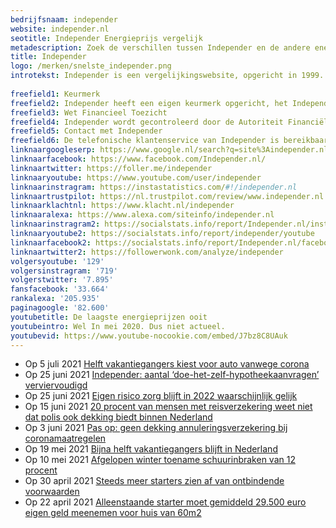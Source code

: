 ```yaml
---
bedrijfsnaam: independer  
website: independer.nl   
seotitle: Independer Energieprijs vergelijk     
metadescription: Zoek de verschillen tussen Independer en de andere energievergelijkers. Vind jouw scherpste prijs!      
title: Independer  
logo: /merken/snelste_independer.png  
introtekst: Independer is een vergelijkingswebsite, opgericht in 1999. Ze waren destijds onderdeel van Achmea. In 2018 heeft de Persgroep de website overgenomen. Independer heeft als doel de financiële wereld transparanter en eerlijker te maken. Op Independer.nl is het mogelijk om verzekeringen, hypotheken, energieleveranciers, mobiele- en internetabonnementen en spaar- en leenproducten te vergelijken. 
  
freefield1: Keurmerk  
freefield2: Independer heeft een eigen keurmerk opgericht, het Independer Keurmerk. Dit is een kwaliteitskeurmerk voor verzekeringen. Independer heeft alle verzekeringen op een groot aantal punten streng nagekeken. Het keurmerk bestaat onder andere voor autoverzekeringen en een zorgverzekeringen.  
freefield3: Wet Financieel Toezicht  
freefield4: Independer wordt gecontroleerd door de Autoriteit Financiële Markten (AFM). Dat betekent dat ze een WFT-vergunning hebben (Wet Financieel Toezicht). De AFM controleert of alle regels worden nageleefd die in de WFT zijn vastgelegd.    
freefield5: Contact met Independer  
freefield6: De telefonische klantenservice van Independer is bereikbaar via 035 626 55 44. Op werkdagen van 8.00 uur tot 18.00 uur en op zaterdag van 9.30 uur tot 17.00 uur. Independer is ook bereikbaar via Whatsapp. Het nummer voor energievragen is 06 - 82 658 741.  
linknaargoogleserp: https://www.google.nl/search?q=site%3Aindepender.nl  
linknaarfacebook: https://www.facebook.com/Independer.nl/  
linknaartwitter: https://foller.me/independer  
linknaaryoutube: https://www.youtube.com/user/independer  
linknaarinstragram: https://instastatistics.com/#!/independer.nl  
linknaartrustpilot: https://nl.trustpilot.com/review/www.independer.nl  
linknaarklachtnl: https://www.klacht.nl/independer  
linknaaralexa: https://www.alexa.com/siteinfo/independer.nl  
linknaarinstragram2: https://socialstats.info/report/Independer.nl/instagram  
linknaaryoutube2: https://socialstats.info/report/independer/youtube  
linknaarfacebook2: https://socialstats.info/report/Independer.nl/facebook  
linknaartwitter2: https://followerwonk.com/analyze/independer  
volgersyoutube: '129'  
volgersinstragram: '719'  
volgerstwitter: '7.895'  
fansfacebook: '33.664'  
rankalexa: '205.935'  
paginagoogle: '82.600'  
youtubetitle: De laagste energieprijzen ooit  
youtubeintro: Wel In mei 2020. Dus niet actueel.   
youtubevid: https://www.youtube-nocookie.com/embed/J7bz8C8UAuk  
---
```


 


- Op 5 juli 2021 [Helft vakantiegangers kiest voor auto vanwege corona](https://weblog.independer.nl/persbericht/helft-vakantiegangers-kiest-voor-auto-vanwege-corona/)
- Op 25 juni 2021 [Independer: aantal ‘doe-het-zelf-hypotheekaanvragen’ verviervoudigd](https://weblog.independer.nl/persbericht/independer-aantal-doe-het-zelf-hypotheekaanvragen-verviervoudigd/)
- Op 25 juni 2021 [Eigen risico zorg blijft in 2022 waarschijnlijk gelijk](https://weblog.independer.nl/persbericht/goede-kans-dat-eigen-risico-zorg-in-2022-gelijk-blijft/)
- Op 15 juni 2021 [20 procent van mensen met reisverzekering weet niet dat polis ook dekking biedt binnen Nederland](https://weblog.independer.nl/persbericht/20-procent-van-mensen-met-reisverzekering-weet-niet-dat-polis-ook-dekking-biedt-binnen-nederland/)
- Op 3 juni 2021 [Pas op: geen dekking annuleringsverzekering bij coronamaatregelen](https://weblog.independer.nl/persbericht/pas-op-geen-dekking-annuleringsverzekering-bij-coronamaatregelen/)
- Op 19 mei 2021 [Bijna helft vakantiegangers blijft in Nederland](https://weblog.independer.nl/persbericht/bijna-helft-vakantiegangers-blijft-in-nederland/)
- Op 10 mei 2021 [Afgelopen winter toename schuurinbraken van 12 procent](https://weblog.independer.nl/persbericht/afgelopen-winter-toename-schuurinbraken-van-12-procent/)
- Op 30 april 2021 [Steeds meer starters zien af van ontbindende voorwaarden](https://weblog.independer.nl/persbericht/steeds-meer-starters-zien-af-van-ontbindende-voorwaarden/)
- Op 22 april 2021 [Alleenstaande starter moet gemiddeld 29.500 euro eigen geld meenemen voor huis van 60m2](https://weblog.independer.nl/persbericht/alleenstaande-starter-29500-eigen-geld-hypotheek/)

